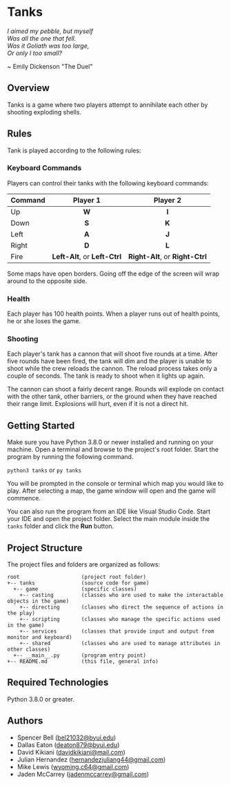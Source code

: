 # Tanks
_I aimed my pebble, but myself_  
_Was all the one that fell._  
_Was it Goliath was too large,_  
_Or only I too small?_  

~ Emily Dickenson "The Duel" 

## Overview
Tanks is a game where two players attempt to annihilate each other by shooting exploding shells.

## Rules
Tank is played according to the following rules:

### Keyboard Commands
Players can control their tanks with the following keyboard commands:

| Command | Player 1  | Player 2 |
| :---    |   :---:   |   :---:  |
| Up      |     **W**     |     **I**    |
| Down    |     **S**     |     **K**    |
| Left    |     **A**     |     **J**    |
| Right   |     **D**     |     **L**    |
| Fire    | **Left-Alt**, or **Left-Ctrl** | **Right-Alt**, or **Right-Ctrl** |

Some maps have open borders. Going off the edge of the screen will wrap around to the opposite side.

### Health
Each player has 100 health points. When a player runs out of health points, he or she loses the game.

### Shooting
Each player's tank has a cannon that will shoot five rounds at a time. After five rounds have been fired, the tank will dim and the player is unable to shoot while the crew reloads the cannon. The reload process takes only a couple of seconds. The tank is ready to shoot when it lights up again.

The cannon can shoot a fairly decent range. Rounds will explode on contact with the other tank, other barriers, or the ground when they have reached their range limit. Explosions will hurt, even if it is not a direct hit. 

## Getting Started
Make sure you have Python 3.8.0 or newer installed and running on your machine. Open a terminal and browse to the project's root folder. Start the program by running the following command.

`python3 tanks` or `py tanks`

You will be prompted in the console or terminal which map you would like to play. After selecting a map, the game window will open and the game will commence.

You can also run the program from an IDE like Visual Studio Code. Start your IDE and open the project folder. Select the main module inside the `tanks` folder and click the **Run** button.

## Project Structure
The project files and folders are organized as follows:
```
root                    (project root folder)
+-- tanks               (source code for game)
  +-- game              (specific classes)
    +-- casting         (classes who are used to make the interactable objects in the game)
    +-- directing       (classes who direct the sequence of actions in the play)
    +-- scripting       (classes who manage the specific actions used in the game)
    +-- services        (classes that provide input and output from monitor and keyboard)
    +-- shared          (classes who are used to manage attributes in other classes)
  +-- __main__.py       (program entry point)
+-- README.md           (this file, general info)
```

## Required Technologies
Python 3.8.0 or greater.

## Authors
- Spencer Bell (bel21032@byui.edu)
- Dallas Eaton (deaton879@byui.edu)
- David Kikiani (davidkikiani@mail.com)
- Julian Hernandez (hernandezjuliang44@gmail.com)
- Mike Lewis (wyoming.c64@gmail.com)
- Jaden McCarrey (jadenmccarrey@gmail.com)